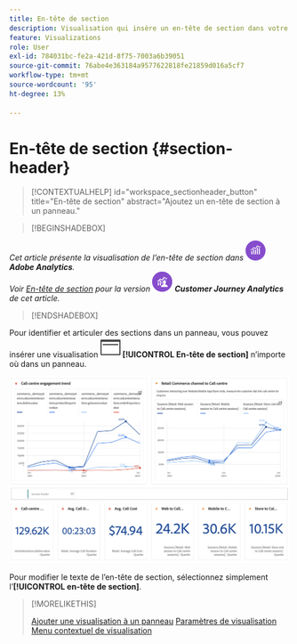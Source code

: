 ```yaml
---
title: En-tête de section
description: Visualisation qui insère un en-tête de section dans votre projet Workspace.
feature: Visualizations
role: User
exl-id: 784031bc-fe2a-421d-8f75-7003a6b39051
source-git-commit: 76abe4e363184a9577622818fe21859d016a5cf7
workflow-type: tm+mt
source-wordcount: '95'
ht-degree: 13%

---
```


# En-tête de section {#section-header}

<!-- markdownlint-disable MD034 -->

>[!CONTEXTUALHELP]
>id="workspace_sectionheader_button"
>title="En-tête de section"
>abstract="Ajoutez un en-tête de section à un panneau."

<!-- markdownlint-enable MD034 -->

>[!BEGINSHADEBOX]


_Cet article présente la visualisation de l’en-tête de section dans_ ![AdobeAnalytics](/help/assets/icons/AdobeAnalytics.svg) _**Adobe Analytics**._<br/>_Voir [En-tête de section](https://experienceleague.adobe.com/en/docs/analytics-platform/using/cja-workspace/visualizations/section-header) pour la version_ ![CustomerJourneyAnalytics](/help/assets/icons/CustomerJourneyAnalytics.svg) _**Customer Journey Analytics** de cet article._

>[!ENDSHADEBOX]


Pour identifier et articuler des sections dans un panneau, vous pouvez insérer une visualisation ![PageRule](/help/assets/icons/PageRule.svg) **[!UICONTROL En-tête de section]** n’importe où dans un panneau.

![En-tête de section](/help/analyze/analysis-workspace/visualizations/assets/section-header.png)

Pour modifier le texte de l’en-tête de section, sélectionnez simplement l’**[!UICONTROL en-tête de section]**.


>[!MORELIKETHIS]
>
>[Ajouter une visualisation à un panneau](/help/analyze/analysis-workspace/visualizations/freeform-analysis-visualizations.md#add-visualizations-to-a-panel)
>[Paramètres de visualisation ](/help/analyze/analysis-workspace/visualizations/freeform-analysis-visualizations.md#settings)
>[Menu contextuel de visualisation](/help/analyze/analysis-workspace/visualizations/freeform-analysis-visualizations.md#context-menu)
>
